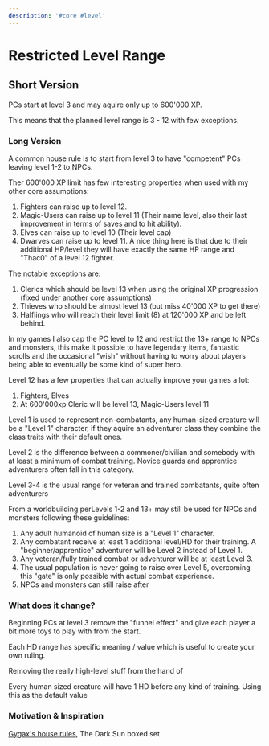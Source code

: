 ```yaml
---
description: '#core #level'
---
```


# Restricted Level Range

## Short Version

PCs start at level 3 and may aquire only up to 600'000 XP.

This means that the planned level range is 3 - 12 with few exceptions.

### Long Version

A common house rule is to start from level 3 to have "competent" PCs leaving level 1-2 to NPCs.

Ther 600'000 XP limit has few interesting properties when used with my other core assumptions:

1. Fighters can raise up to level 12.
2. Magic-Users can raise up to level 11 \(Their name level, also their last improvement in terms of saves and to hit ability\).
3. Elves can raise up to level 10 \(Their level cap\)
4. Dwarves can raise up to level 11. A nice thing here is that due to their additional HP/level they will have exactly the same HP range and "Thac0" of a level 12 fighter.

The notable exceptions are:

1. Clerics which should be level 13 when using the original XP progression \(fixed under another core assumptions\)
2. Thieves who should be almost level 13 \(but miss 40'000 XP to get there\)
3. Halflings who will reach their level limit \(8\) at 120'000 XP and be left behind.

In my games I also cap the PC level to 12 and restrict the 13+ range to NPCs and monsters, this make it possible to have legendary items, fantastic scrolls and the occasional "wish" without having to worry about players being able to eventually be some kind of super hero.

Level 12 has a few properties that can actually improve your games a lot: 

1. Fighters, Elves
2. At 600'000xp Cleric will be level 13, Magic-Users level 11

Level 1 is used to represent non-combatants, any human-sized creature will be a "Level 1" character, if they aquire an adventurer class they combine the class traits with their default ones.

Level 2 is the difference between a commoner/civilian and somebody with at least a minimum of combat training. Novice guards and apprentice adventurers often fall in this category.

Level 3-4 is the usual range for veteran and trained combatants, quite often adventurers 

From a worldbuilding perLevels 1-2 and 13+ may still be used for NPCs and monsters following these guidelines:

1. Any adult humanoid of human size is a "Level 1" character.
2. Any combatant receive at least 1 additional level/HD for their training. A "beginner/apprentice" adventurer will be Level 2 instead of Level 1.
3. Any veteran/fully trained combat or adventurer will be at least Level 3.
4. The usual population is never going to raise over Level 5, overcoming this "gate" is only possible with actual combat experience.
5. NPCs and monsters can still raise after 







### What does it change?

Beginning PCs at level 3 remove the "funnel effect" and give each player a bit more toys to play with from the start. 

Each HD range has specific meaning / value which is useful to create your own ruling.

Removing the really high-level stuff from the hand of

Every human sized creature will have 1 HD before any kind of training. Using this as the default value

### Motivation & Inspiration



[Gygax's house rules](http://cyclopeatron.blogspot.com/2010/03/gary-gygaxs-whitebox-od-house-rules.html), The Dark Sun boxed set



